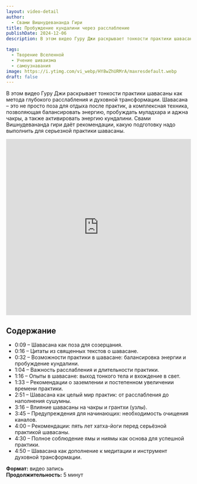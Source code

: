 ```yaml
---
layout: video-detail
author:
  - Свами Вишнудевананда Гири
title: Пробуждение кундалини через расслабление
publishDate: 2024-12-06
description: В этом видео Гуру Джи раскрывает тонкости практики шавасаны как метода глубокого расслабления и духовной трансформации. Шавасана – это не просто поза для отдыха после практик, а комплексная техника, позволяющая балансировать энергию, пробуждать муладхара и аджна чакры, а также активировать энергию кундалини. Свами Вишнудевананда гири даёт рекомендации, какую подготовку надо выполнить для серьезной практики шавасаны.

tags:
  - Творение Вселенной
  - Учение шиваизма
  - самоузнавания
image: https://i.ytimg.com/vi_webp/HY8wZhURMrA/maxresdefault.webp
draft: false
---
```


В этом видео Гуру Джи раскрывает тонкости практики шавасаны как метода глубокого расслабления и духовной трансформации. Шавасана – это не просто поза для отдыха после практик, а комплексная техника, позволяющая балансировать энергию, пробуждать муладхара и аджна чакры, а также активировать энергию кундалини. Свами Вишнудевананда гири даёт рекомендации, какую подготовку надо выполнить для серьезной практики шавасаны. 

<iframe width="100%" height="480px" src="https://www.youtube.com/embed/HY8wZhURMrA" title="YouTube video player" frameborder="0" allow="accelerometer; autoplay; clipboard-write; encrypted-media; gyroscope; picture-in-picture; web-share" referrerpolicy="strict-origin-when-cross-origin" allowfullscreen></iframe>

## Содержание
- 0:09 – Шавасана как поза для созерцания.
- 0:16 – Цитаты из священных текстов о шавасане.
- 0:32 – Возможности практики в шавасане: балансировка энергии и пробуждение кундалини.
- 1:04 – Важность расслабления и длительности практики.
- 1:16 – Опыты в шавасане: выход тонкого тела и вхождение в свет.
- 1:33 – Рекомендации о заземлении и постепенном увеличении времени практики.
- 2:51 – Шавасана как целый мир практик: от расслабления до наполнения сушумны.
- 3:16 – Влияние шавасаны на чакры и грантхи (узлы).
- 3:45 – Предупреждения для начинающих: необходимость очищения каналов.
- 4:00 – Рекомендации: пять лет хатха-йоги перед серьёзной практикой шавасаны.
- 4:30 – Полное соблюдение ямы и ниямы как основа для успешной практики.
- 4:50 – Шавасана как дополнение к медитации и инструмент духовной трансформации.

**Формат:** видео запись \
**Продолжительность:** 5 минут
